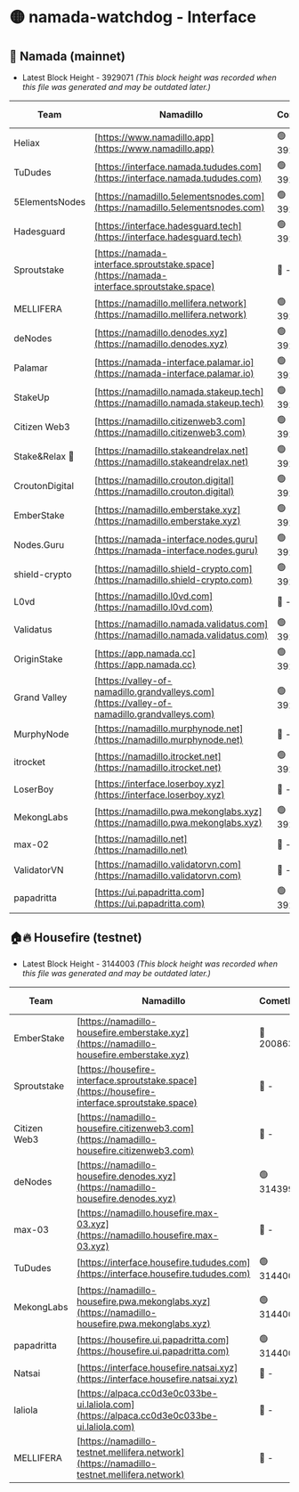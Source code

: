 # 🟡 namada-watchdog - Interface

## 🚀 Namada (mainnet)
- Latest Block Height - 3929071 *(This block height was recorded when this file was generated and may be outdated later.)*

| Team | Namadillo | CometBFT | Indexer | MASP Indexer |
|-|-|-|-|-|
| Heliax | [https://www.namadillo.app](https://www.namadillo.app) | 🟢 3929046 | 🟢 3929046 | 🔴 3927094 |
| TuDudes | [https://interface.namada.tududes.com](https://interface.namada.tududes.com) | 🟢 3929046 | 🟢 3929046 | 🔴 3927094 |
| 5ElementsNodes | [https://namadillo.5elementsnodes.com](https://namadillo.5elementsnodes.com) | 🟢 3929047 | 🟢 3929046 | 🔴 3927094 |
| Hadesguard | [https://interface.hadesguard.tech](https://interface.hadesguard.tech) | 🟢 3929047 | 🟢 3929047 | 🔴 3927094 |
| Sproutstake | [https://namada-interface.sproutstake.space](https://namada-interface.sproutstake.space) | 🔴 - | 🔴 3738134 | 🔴 - |
| MELLIFERA | [https://namadillo.mellifera.network](https://namadillo.mellifera.network) | 🟢 3929051 | 🟢 3929051 | 🔴 3765769 |
| deNodes | [https://namadillo.denodes.xyz](https://namadillo.denodes.xyz) | 🟢 3929051 | 🟢 3929051 | 🔴 3927094 |
| Palamar | [https://namada-interface.palamar.io](https://namada-interface.palamar.io) | 🟢 3929052 | 🟢 3929052 | 🔴 3927094 |
| StakeUp | [https://namadillo.namada.stakeup.tech](https://namadillo.namada.stakeup.tech) | 🟢 3929052 | 🟢 3929052 | 🔴 3927094 |
| Citizen Web3 | [https://namadillo.citizenweb3.com](https://namadillo.citizenweb3.com) | 🟢 3929053 | 🟢 3929053 | 🔴 3765769 |
| Stake&Relax 🦥 | [https://namadillo.stakeandrelax.net](https://namadillo.stakeandrelax.net) | 🟢 3929054 | 🟢 3929053 | 🔴 3765769 |
| CroutonDigital | [https://namadillo.crouton.digital](https://namadillo.crouton.digital) | 🟢 3929054 | 🟢 3929054 | 🔴 3927094 |
| EmberStake | [https://namadillo.emberstake.xyz](https://namadillo.emberstake.xyz) | 🟢 3929054 | 🟢 3929054 | 🔴 3927094 |
| Nodes.Guru | [https://namada-interface.nodes.guru](https://namada-interface.nodes.guru) | 🟢 3929055 | 🟢 3929055 | 🔴 3927094 |
| shield-crypto | [https://namadillo.shield-crypto.com](https://namadillo.shield-crypto.com) | 🟢 3929055 | 🟢 3929055 | 🔴 3927094 |
| L0vd | [https://namadillo.l0vd.com](https://namadillo.l0vd.com) | 🔴 - | 🔴 - | 🔴 - |
| Validatus | [https://namadillo.namada.validatus.com](https://namadillo.namada.validatus.com) | 🟢 3929058 | 🟢 3929058 | 🔴 3819812 |
| OriginStake | [https://app.namada.cc](https://app.namada.cc) | 🟢 3929059 | 🟢 3929059 | 🟢 3929057 |
| Grand Valley | [https://valley-of-namadillo.grandvalleys.com](https://valley-of-namadillo.grandvalleys.com) | 🟢 3929059 | 🟢 3929059 | 🟢 3929057 |
| MurphyNode | [https://namadillo.murphynode.net](https://namadillo.murphynode.net) | 🔴 - | 🔴 - | 🔴 - |
| itrocket | [https://namadillo.itrocket.net](https://namadillo.itrocket.net) | 🟢 3929062 | 🟢 3929061 | 🟢 3929057 |
| LoserBoy | [https://interface.loserboy.xyz](https://interface.loserboy.xyz) | 🔴 - | 🔴 - | 🔴 - |
| MekongLabs | [https://namadillo.pwa.mekonglabs.xyz](https://namadillo.pwa.mekonglabs.xyz) | 🟢 3929067 | 🟢 3929067 | 🟢 3929057 |
| max-02 | [https://namadillo.net](https://namadillo.net) | 🔴 - | 🔴 - | 🔴 - |
| ValidatorVN | [https://namadillo.validatorvn.com](https://namadillo.validatorvn.com) | 🔴 - | 🔴 - | 🔴 - |
| papadritta | [https://ui.papadritta.com](https://ui.papadritta.com) | 🟢 3929071 | 🟢 3929071 | 🟢 3929071 |

## 🏠🔥 Housefire (testnet)
- Latest Block Height - 3144003 *(This block height was recorded when this file was generated and may be outdated later.)*

| Team | Namadillo | CometBFT | Indexer | MASP Indexer |
|-|-|-|-|-|
| EmberStake | [https://namadillo-housefire.emberstake.xyz](https://namadillo-housefire.emberstake.xyz) | 🔴 2008636 | 🔴 - | 🔴 - |
| Sproutstake | [https://housefire-interface.sproutstake.space](https://housefire-interface.sproutstake.space) | 🔴 - | 🔴 - | 🔴 - |
| Citizen Web3 | [https://namadillo-housefire.citizenweb3.com](https://namadillo-housefire.citizenweb3.com) | 🔴 - | 🔴 - | 🔴 - |
| deNodes | [https://namadillo-housefire.denodes.xyz](https://namadillo-housefire.denodes.xyz) | 🟢 3143994 | 🟢 3143994 | 🔴 3065388 |
| max-03 | [https://namadillo.housefire.max-03.xyz](https://namadillo.housefire.max-03.xyz) | 🔴 - | 🔴 - | 🔴 - |
| TuDudes | [https://interface.housefire.tududes.com](https://interface.housefire.tududes.com) | 🟢 3144003 | 🟢 3144003 | 🟢 3144002 |
| MekongLabs | [https://namadillo-housefire.pwa.mekonglabs.xyz](https://namadillo-housefire.pwa.mekonglabs.xyz) | 🟢 3144003 | 🟢 3144003 | 🔴 3065388 |
| papadritta | [https://housefire.ui.papadritta.com](https://housefire.ui.papadritta.com) | 🟢 3144003 | 🟢 3144003 | 🟢 3144003 |
| Natsai | [https://interface.housefire.natsai.xyz](https://interface.housefire.natsai.xyz) | 🔴 - | 🔴 - | 🔴 - |
| laliola | [https://alpaca.cc0d3e0c033be-ui.laliola.com](https://alpaca.cc0d3e0c033be-ui.laliola.com) | 🔴 - | 🔴 - | 🔴 - |
| MELLIFERA | [https://namadillo-testnet.mellifera.network](https://namadillo-testnet.mellifera.network) | 🔴 - | 🔴 2778001 | 🔴 2607259 |

